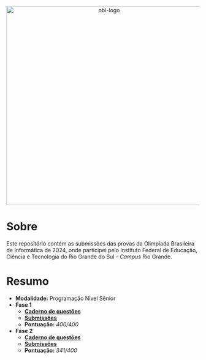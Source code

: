 <p align="center">
    <picture>
        <source media="(prefers-color-scheme: dark)" srcset="https://olimpiada.ic.unicamp.br/static/extras/misc/logo-obi2024.svg">
        <source media="(prefers-color-scheme: light)" srcset="https://olimpiada.ic.unicamp.br/static/extras/misc/logo-obi2024-preto.svg">
        <img src="https://olimpiada.ic.unicamp.br/static/extras/misc/logo-obi2024-preto.svg" width="520" alt="obi-logo">
    </picture>
</p>

# Sobre

Este repositório contém as submissões das provas da Olimpíada Brasileira de Informática de 2024, onde participei pelo Instituto Federal de Educação, Ciência e Tecnologia do Rio Grande do Sul - _Campus_ Rio Grande. 

# Resumo

- **Modalidade:** Programação Nível Sênior
- **Fase 1**
    - [**Caderno de questões**](fase_1/caderno_questoes.pdf)
    - [**Submissões**](fase_1)
    - **Pontuação:** _400/400_
- **Fase 2**
    - [**Caderno de questões**](fase_2/caderno_questoes.pdf)
    - [**Submissões**](fase_2)
    - **Pontuação:** _341/400_ 
